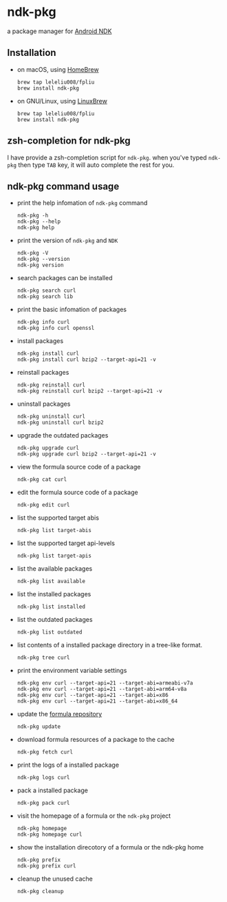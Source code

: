 # ndk-pkg
a package manager for [Android NDK](http://blog.fpliu.com/it/software/GoogleAndroidNDK)

## Installation
*   on macOS, using [HomeBrew](http://blog.fpliu.com/it/os/macOS/software/HomeBrew)
        
        brew tap leleliu008/fpliu 
        brew install ndk-pkg
        
*   on GNU/Linux, using [LinuxBrew](http://blog.fpliu.com/it/software/LinuxBrew)
        
        brew tap leleliu008/fpliu
        brew install ndk-pkg
        
## zsh-completion for ndk-pkg
I have provide a zsh-completion script for `ndk-pkg`. when you've typed `ndk-pkg` then type `TAB` key, it will auto complete the rest for you.

## ndk-pkg command usage
*   print the help infomation of `ndk-pkg` command
        
        ndk-pkg -h
        ndk-pkg --help
        ndk-pkg help
        
*   print the version of `ndk-pkg` and `NDK`
        
        ndk-pkg -V
        ndk-pkg --version
        ndk-pkg version
        
*   search packages can be installed
        
        ndk-pkg search curl
        ndk-pkg search lib
        
*   print the basic infomation of packages
        
        ndk-pkg info curl
        ndk-pkg info curl openssl
        
*   install packages
        
        ndk-pkg install curl
        ndk-pkg install curl bzip2 --target-api=21 -v
        
*   reinstall packages
        
        ndk-pkg reinstall curl
        ndk-pkg reinstall curl bzip2 --target-api=21 -v
        
*   uninstall packages
        
        ndk-pkg uninstall curl
        ndk-pkg uninstall curl bzip2
        
*   upgrade the outdated packages
        
        ndk-pkg upgrade curl
        ndk-pkg upgrade curl bzip2 --target-api=21 -v

*   view the formula source code of a package
        
        ndk-pkg cat curl
        
*   edit the formula source code of a package
        
        ndk-pkg edit curl
        
*   list the supported target abis
        
        ndk-pkg list target-abis
        
*   list the supported target api-levels
        
        ndk-pkg list target-apis
        
*   list the available packages
        
        ndk-pkg list available
        
*   list the installed packages
        
        ndk-pkg list installed
        
*   list the outdated packages
        
        ndk-pkg list outdated
        
*   list contents of a installed package directory in a tree-like format.
        
        ndk-pkg tree curl
        
*   print the environment variable settings
        
        ndk-pkg env curl --target-api=21 --target-abi=armeabi-v7a
        ndk-pkg env curl --target-api=21 --target-abi=arm64-v8a
        ndk-pkg env curl --target-api=21 --target-abi=x86
        ndk-pkg env curl --target-api=21 --target-abi=x86_64

*   update the [formula repository](https://github.com/leleliu008/ndk-pkg-formula)
        
        ndk-pkg update
        
*   download formula resources of a package to the cache
        
        ndk-pkg fetch curl
        
*   print the logs of a installed package
        
        ndk-pkg logs curl
        
*   pack a installed package
        
        ndk-pkg pack curl
        
*   visit the homepage of a formula or the `ndk-pkg` project
        
        ndk-pkg homepage
        ndk-pkg homepage curl
        
*   show the installation direcotory of a formula or the ndk-pkg home
        
        ndk-pkg prefix
        ndk-pkg prefix curl
        
*   cleanup the unused cache
        
        ndk-pkg cleanup
        
